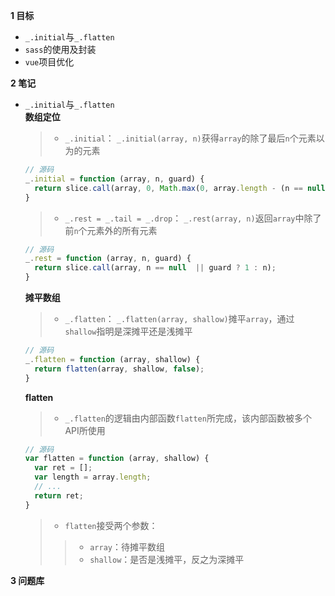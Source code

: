 
**1 目标**
* `_.initial`与`_.flatten`
* `sass`的使用及封装
* `vue`项目优化

**2 笔记**
* `_.initial`与`_.flatten`  
  **数组定位**  
    > *  `_.initial`： `_.initial(array, n)`获得`array`的除了最后`n`个元素以为的元素  
    ```javascript
    // 源码
    _.initial = function (array, n, guard) {
      return slice.call(array, 0, Math.max(0, array.length - (n == null || guard ? 1: n)));
    }
    ```
    > * `_.rest = _.tail = _.drop`： `_.rest(array, n)`返回`array`中除了前`n`个元素外的所有元素  
    ```javascript
    // 源码
    _.rest = function (array, n, guard) {
      return slice.call(array, n == null  || guard ? 1 : n);
    }
    ```

  **摊平数组**  
    > *  `_.flatten`： `_.flatten(array, shallow)`摊平`array`，通过`shallow`指明是深摊平还是浅摊平  
    ```javascript
    // 源码
    _.flatten = function (array, shallow) {
      return flatten(array, shallow, false);
    }
    ```


  **flatten**  
    > *  `_.flatten`的逻辑由内部函数`flatten`所完成，该内部函数被多个API所使用  
    ```javascript
    // 源码
    var flatten = function (array, shallow) {
      var ret = [];
      var length = array.length;
      // ...
      return ret;
    }
    ```  
    > *  `flatten`接受两个参数：  
    >> * `array`：待摊平数组  
    >> * `shallow`：是否是浅摊平，反之为深摊平

**3 问题库**  
